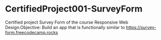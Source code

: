 # CertifiedProject001-SurveyForm
Certified project Survey Form of the course Responsive Web Design.Objective: Build an app that is functionally similar to https://survey-form.freecodecamp.rocks
